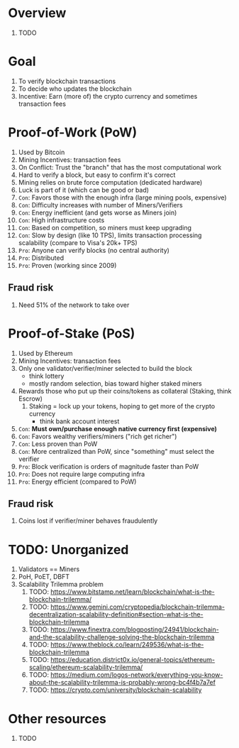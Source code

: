 # Overview
1. TODO


# Goal
1. To verify blockchain transactions
1. To decide who updates the blockchain
1. Incentive: Earn (more of) the crypto currency and sometimes transaction fees


# Proof-of-Work (PoW)
1. Used by Bitcoin
1. Mining Incentives: transaction fees
1. On Conflict: Trust the "branch" that has the most computational work
1. Hard to verify a block, but easy to confirm it's correct
1. Mining relies on brute force computation (dedicated hardware)
1. Luck is part of it (which can be good or bad)
1. `Con`: Favors those with the enough infra (large mining pools, expensive)
1. `Con`: Difficulty increases with number of Miners/Verifiers
1. `Con`: Energy inefficient (and gets worse as Miners join)
1. `Con`: High infrastructure costs
1. `Con`: Based on competition, so miners must keep upgrading
1. `Con`: Slow by design (like 10 TPS), limits transaction processing scalability (compare to Visa's 20k+ TPS)
1. `Pro`: Anyone can verify blocks (no central authority)
1. `Pro`: Distributed
1. `Pro`: Proven (working since 2009)

## Fraud risk
1. Need 51% of the network to take over


# Proof-of-Stake (PoS)
1. Used by Ethereum
1. Mining Incentives: transaction fees
1. Only one validator/verifier/miner selected to build the block
    - think lottery
    - mostly random selection, bias toward higher staked miners
1. Rewards those who put up their coins/tokens as collateral (Staking, think Escrow)
    1. Staking = lock up your tokens, hoping to get more of the crypto currency
        - think bank account interest
1. `Con`: **Must own/purchase enough native currency first (expensive)**
1. `Con`: Favors wealthy verifiers/miners ("rich get richer")
1. `Con`: Less proven than PoW
1. `Con`: More centralized than PoW, since "something" must select the verifier
1. `Pro`: Block verification is orders of magnitude faster than PoW
1. `Pro`: Does not require large computing infra
1. `Pro`: Energy efficient (compared to PoW)


## Fraud risk
1. Coins lost if verifier/miner behaves fraudulently


# TODO: Unorganized
1. Validators == Miners
1. PoH, PoET, DBFT
1. Scalability Trilemma problem
    1. TODO: https://www.bitstamp.net/learn/blockchain/what-is-the-blockchain-trilemma/
    1. TODO: https://www.gemini.com/cryptopedia/blockchain-trilemma-decentralization-scalability-definition#section-what-is-the-blockchain-trilemma
    1. TODO: https://www.finextra.com/blogposting/24941/blockchain-and-the-scalability-challenge-solving-the-blockchain-trilemma
    1. TODO: https://www.theblock.co/learn/249536/what-is-the-blockchain-trilemma
    1. TODO: https://education.district0x.io/general-topics/ethereum-scaling/ethereum-scalability-trilemma/
    1. TODO: https://medium.com/logos-network/everything-you-know-about-the-scalability-trilemma-is-probably-wrong-bc4f4b7a7ef
    1. TODO: https://crypto.com/university/blockchain-scalability


# Other resources
1. TODO
